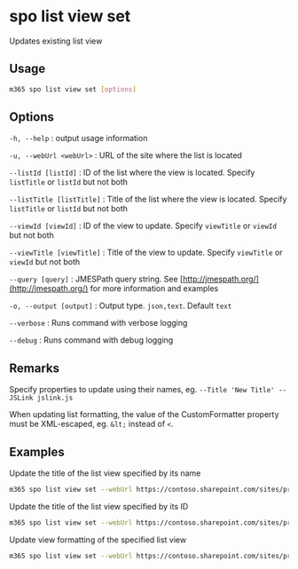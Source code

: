 # spo list view set

Updates existing list view

## Usage

```sh
m365 spo list view set [options]
```

## Options

`-h, --help`
: output usage information

`-u, --webUrl <webUrl>`
: URL of the site where the list is located

`--listId [listId]`
: ID of the list where the view is located. Specify `listTitle` or `listId` but not both

`--listTitle [listTitle]`
: Title of the list where the view is located. Specify `listTitle` or `listId` but not both

`--viewId [viewId]`
: ID of the view to update. Specify `viewTitle` or `viewId` but not both

`--viewTitle [viewTitle]`
: Title of the view to update. Specify `viewTitle` or `viewId` but not both

`--query [query]`
: JMESPath query string. See [http://jmespath.org/](http://jmespath.org/) for more information and examples

`-o, --output [output]`
: Output type. `json,text`. Default `text`

`--verbose`
: Runs command with verbose logging

`--debug`
: Runs command with debug logging

## Remarks

Specify properties to update using their names, eg. `--Title 'New Title' --JSLink jslink.js`

When updating list formatting, the value of the CustomFormatter property must be XML-escaped, eg. `&lt;` instead of `<`.

## Examples

Update the title of the list view specified by its name

```sh
m365 spo list view set --webUrl https://contoso.sharepoint.com/sites/project-x --listTitle 'My List' --viewTitle 'All items' --Title 'All events'
```

Update the title of the list view specified by its ID

```sh
m365 spo list view set --webUrl https://contoso.sharepoint.com/sites/project-x --listTitle 'My List' --viewId 330f29c5-5c4c-465f-9f4b-7903020ae1ce --Title 'All events'
```

Update view formatting of the specified list view

```sh
m365 spo list view set --webUrl https://contoso.sharepoint.com/sites/project-x --listTitle 'My List' --viewTitle 'All items' --CustomFormatter '`{"schema":"https://developer.microsoft.com/json-schemas/sp/view-formatting.schema.json","additionalRowClass": "=if([$DueDate] &lt;= @now, 'sp-field-severity--severeWarning', '')"}`'
```